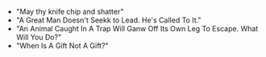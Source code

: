 * "May thy knife chip and shatter"
* "A Great Man Doesn't Seekk to Lead. He's Called To It."
* "An Animal Caught In A Trap Will Ganw Off Its Own Leg To Escape. What Will You Do?"
* "When Is A Gift Not A Gift?"
